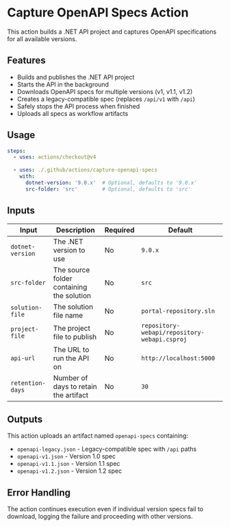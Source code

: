 # Capture OpenAPI Specs Action

This action builds a .NET API project and captures OpenAPI specifications for all available versions.

## Features

- Builds and publishes the .NET API project
- Starts the API in the background
- Downloads OpenAPI specs for multiple versions (v1, v1.1, v1.2)
- Creates a legacy-compatible spec (replaces `/api/v1` with `/api`)
- Safely stops the API process when finished
- Uploads all specs as workflow artifacts

## Usage

```yaml
steps:
  - uses: actions/checkout@v4
  
  - uses: ./.github/actions/capture-openapi-specs
    with:
      dotnet-version: '9.0.x'  # Optional, defaults to '9.0.x'
      src-folder: 'src'        # Optional, defaults to 'src'
```

## Inputs

| Input            | Description                               | Required | Default                                      |
| ---------------- | ----------------------------------------- | -------- | -------------------------------------------- |
| `dotnet-version` | The .NET version to use                   | No       | `9.0.x`                                      |
| `src-folder`     | The source folder containing the solution | No       | `src`                                        |
| `solution-file`  | The solution file name                    | No       | `portal-repository.sln`                      |
| `project-file`   | The project file to publish               | No       | `repository-webapi/repository-webapi.csproj` |
| `api-url`        | The URL to run the API on                 | No       | `http://localhost:5000`                      |
| `retention-days` | Number of days to retain the artifact     | No       | `30`                                         |

## Outputs

This action uploads an artifact named `openapi-specs` containing:
- `openapi-legacy.json` - Legacy-compatible spec with `/api` paths
- `openapi-v1.json` - Version 1.0 spec
- `openapi-v1.1.json` - Version 1.1 spec  
- `openapi-v1.2.json` - Version 1.2 spec

## Error Handling

The action continues execution even if individual version specs fail to download, logging the failure and proceeding with other versions.
